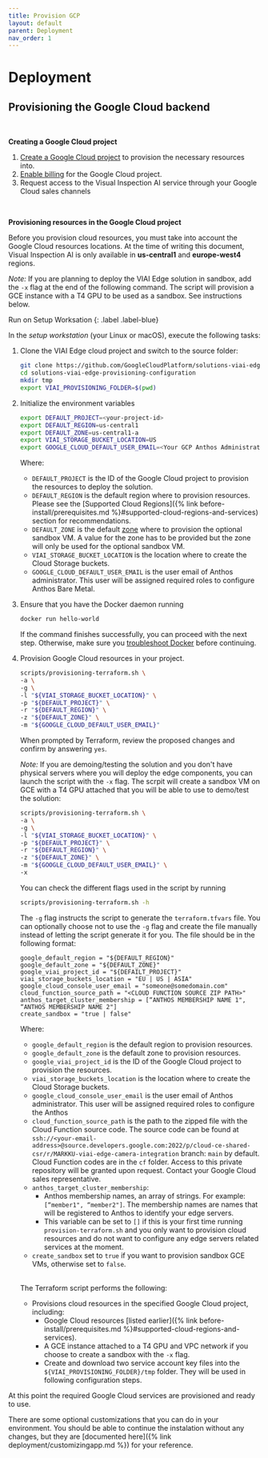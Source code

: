 ```yaml
---
title: Provision GCP
layout: default
parent: Deployment
nav_order: 1
---
```

# Deployment

## Provisioning the Google Cloud backend

<br>

__Creating a Google Cloud project__
<br>

1. [Create a Google Cloud project](https://cloud.google.com/resource-manager/docs/creating-managing-projects#creating_a_project) to provision the necessary resources into.
2. [Enable billing](https://cloud.google.com/billing/docs/how-to/modify-project#enable_billing_for_a_project) for the Google Cloud project.
3. Request access to the Visual Inspection AI service through your Google Cloud sales channels

<br>

__Provisioning resources in the Google Cloud project__
<br>

Before you provision cloud resources, you must take into account the Google Cloud resources locations.
At the time of writing this document, Visual Inspection AI is only available in __us-central1__ and
__europe-west4__ regions.

*Note:* If you are planning to deploy the VIAI Edge solution in sandbox, add the `-x` flag at the end of the following command. The script will provision a GCE instance with a T4 GPU to be used as a sandbox. See instructions below.

Run on Setup Worksation
{: .label .label-blue}

In the *setup workstation* (your Linux or macOS), execute the following tasks:

1. Clone the VIAI Edge cloud project and switch to the source folder:

    ```bash
    git clone https://github.com/GoogleCloudPlatform/solutions-viai-edge-provisioning-configuration
    cd solutions-viai-edge-provisioning-configuration
    mkdir tmp
    export VIAI_PROVISIONING_FOLDER=$(pwd)
    ```

2. Initialize the environment variables

    ```bash
    export DEFAULT_PROJECT=<your-project-id>
    export DEFAULT_REGION=us-central1
    export DEFAULT_ZONE=us-central1-a
    export VIAI_STORAGE_BUCKET_LOCATION=US
    export GOOGLE_CLOUD_DEFAULT_USER_EMAIL=<Your GCP Anthos Administrator email>
    ```

    Where:

    * `DEFAULT_PROJECT` is the ID of the Google Cloud project to provision the resources to deploy the solution.
    * `DEFAULT_REGION` is the default region where to provision resources. Please see the [Supported Cloud Regions]({% link before-install/prerequisites.md %}#supported-cloud-regions-and-services) section for recommendations.
    * `DEFAULT_ZONE` is the default [zone](https://cloud.google.com/compute/docs/regions-zones) where to provision the optional sandbox VM. A value for the zone has to be provided but the zone will only be used for the optional sandbox VM.
    * `VIAI_STORAGE_BUCKET_LOCATION` is the location where to create the Cloud Storage buckets.
    * `GOOGLE_CLOUD_DEFAULT_USER_EMAIL` is the user email of Anthos administrator. This user will be assigned required roles to configure Anthos Bare Metal.

3. Ensure that you have the Docker daemon running

    ```bash
    docker run hello-world
    ```

    If the command finishes successfully, you can proceed with the next step. Otherwise, make sure you [troubleshoot Docker](https://docs.docker.com/config/daemon/troubleshoot/) before continuing.

4. Provision Google Cloud resources in your project.

    ```bash
    scripts/provisioning-terraform.sh \
    -a \
    -g \
    -l "${VIAI_STORAGE_BUCKET_LOCATION}" \
    -p "${DEFAULT_PROJECT}" \
    -r "${DEFAULT_REGION}" \
    -z "${DEFAULT_ZONE}" \
    -m "${GOOGLE_CLOUD_DEFAULT_USER_EMAIL}"
    ```

    When prompted by Terraform, review the proposed changes and confirm by answering `yes`.

    *Note:* If you are demoing/testing the solution and you don't have physical servers where you will deploy the edge components, you can launch the script with the `-x` flag. The scrpit will create a sandbox VM on GCE with a T4 GPU attached that you will be able to use to demo/test the solution:

    ```bash
    scripts/provisioning-terraform.sh \
    -a \
    -g \
    -l "${VIAI_STORAGE_BUCKET_LOCATION}" \
    -p "${DEFAULT_PROJECT}" \
    -r "${DEFAULT_REGION}" \
    -z "${DEFAULT_ZONE}" \
    -m "${GOOGLE_CLOUD_DEFAULT_USER_EMAIL}" \
    -x
    ```

    You can check the different flags used in the script by running

    ```bash
    scripts/provisioning-terraform.sh -h
    ```

    The `-g` flag  instructs the script to generate the `terraform.tfvars` file. You can optionally choose not to use the `-g` flag and create the file manually instead of letting the script generate it for you. The file should be in the following format:

    ```text
    google_default_region = "${DEFAULT_REGION}"
    google_default_zone = "${DEFAULT_ZONE}"
    google_viai_project_id = "${DEFAILT_PROJECT}"
    viai_storage_buckets_location = "EU | US | ASIA"
    google_cloud_console_user_email = "someone@somedomain.com"
    cloud_function_source_path = "<CLOUD FUNCTION SOURCE ZIP PATH>"
    anthos_target_cluster_membership = [“ANTHOS MEMBERSHIP NAME 1", “ANTHOS MEMBERSHIP NAME 2"]
    create_sandbox = "true | false"
    ```

    Where:

    * `google_default_region` is the default region to provision resources.
    * `google_default_zone` is the default zone to provision resources.
    * `google_viai_project_id` is the ID of the Google Cloud project to provision the resources.
    * `viai_storage_buckets_location` is the location where to create the Cloud Storage buckets.
    * `google_cloud_console_user_email` is the user email of Anthos administrator. This user will be assigned required roles to configure the Anthos
    * `cloud_function_source_path` is the path to the zipped file with the Cloud Function source code.
        The source code can be found at `ssh://<your-email-address>@source.developers.google.com:2022/p/cloud-ce-shared-csr/r/MARKKU-viai-edge-camera-integration` branch: `main` by default. Cloud Function codes are in the `cf` folder. Access to this private repository will be granted upon request. Contact your Google Cloud sales representative.
    * `anthos_target_cluster_membership`:
      * Anthos membership names, an array of strings. For example: `[“member1", “member2"]`. The membership names are names that will be registered to Anthos to identify your edge servers.
      * This variable can be set to `[]` if this is your first time running `provision-terraform.sh` and you only want to provision cloud resources and do not want to configure any edge servers related services at the moment.
    * `create_sandbox` set to `true` if you want to provision sandbox GCE VMs, otherwise set to `false`.

    <br>

    The Terraform script performs the following:

    * Provisions cloud resources in the specified Google Cloud project, including:
      * Google Cloud resources [listed earlier]({% link before-install/prerequisites.md %}#supported-cloud-regions-and-services).
      * A GCE instance attached to a T4 GPU and VPC network if you choose to create a sandbox with the `-x` flag.
      * Create and download two service account key files into the `${VIAI_PROVISIONING_FOLDER}/tmp` folder. They will be used in following configuration steps.

At this point the required Google Cloud services are provisioned and ready to use.

There are some optional customizations that you can do in your environment. You should be able to continue the instalation without any changes, but they are [documented here]({% link deployment/customizingapp.md %}) for your reference.
